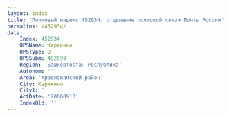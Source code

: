 ```yaml
---
layout: index
title: 'Почтовый индекс 452934: отделение почтовой связи Почты России'
permalink: /452934/
data:
    Index: 452934
    OPSName: Карякино
    OPSType: О
    OPSSubm: 452699
    Region: 'Башкортостан Республика'
    Autonom: ''
    Area: 'Краснокамский район'
    City: Карякино
    City1: ''
    ActDate: '20060913'
    IndexOld: ''
---
```

